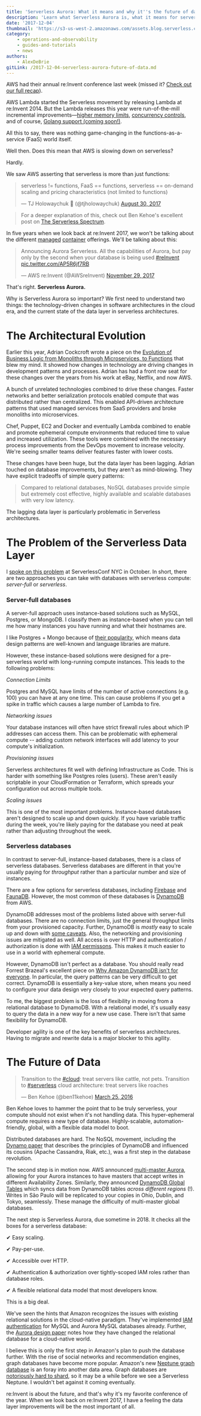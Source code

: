 ```yaml
---
title: 'Serverless Aurora: What it means and why it''s the future of data'
description: 'Learn what Serverless Aurora is, what it means for serverless developers, and why we think it''s the future of data. Solving the serverless data layer.'
date: '2017-12-04'
thumbnail: 'https://s3-us-west-2.amazonaws.com/assets.blog.serverless.com/awsreinvent.jpg'
category:
    - operations-and-observability
    - guides-and-tutorials
    - news
authors:
    - AlexDeBrie
gitLink: /2017-12-04-serverless-aurora-future-of-data.md
---
```


AWS had their annual re:Invent conference last week (missed it? [Check out our full recap](https://serverless.com/blog/ultimate-list-serverless-announcements-reinvent/)).

AWS Lambda started the Serverless movement by releasing Lambda at re:Invent 2014. But the Lambda releases this year were run-of-the-mill incremental improvements—[higher memory limits](https://serverless.com/blog/ultimate-list-serverless-announcements-reinvent/#3gb-memory), [concurrency controls](https://serverless.com/blog/ultimate-list-serverless-announcements-reinvent/#concurrency-controls), and of course, [Golang support (coming soon!)](https://serverless.com/blog/ultimate-list-serverless-announcements-reinvent/#golang-support).

All this to say, there was nothing game-changing in the functions-as-a-service (FaaS) world itself.

Well then. Does this mean that AWS is slowing down on serverless?

Hardly.

We saw AWS asserting that serverless is more than just functions:

<blockquote class="twitter-tweet" data-lang="en"><p lang="en" dir="ltr">serverless != functions, FaaS == functions, serverless == on-demand scaling and pricing characteristics (not limited to functions)</p>&mdash; TJ Holowaychuk 🐥 (@tjholowaychuk) <a href="https://twitter.com/tjholowaychuk/status/902999008674594816?ref_src=twsrc%5Etfw">August 30, 2017</a></blockquote>
<script async src="https://platform.twitter.com/widgets.js" charset="utf-8"></script>

> For a deeper explanation of this, check out Ben Kehoe's excellent post on [The Serverless Spectrum](https://read.acloud.guru/the-serverless-spectrum-147b02cb2292).

In five years when we look back at re:Invent 2017, we won't be talking about the different [managed](https://serverless.com/blog/ultimate-list-serverless-announcements-reinvent/#aws-eks) [container](https://serverless.com/blog/ultimate-list-serverless-announcements-reinvent/#aws-fargate) offerings. We'll be talking about this:

<blockquote class="twitter-tweet" data-lang="en"><p lang="en" dir="ltr">Announcing Aurora Serverless. All the capabilities of Aurora, but pay only by the second when your database is being used <a href="https://twitter.com/hashtag/reInvent?src=hash&amp;ref_src=twsrc%5Etfw">#reInvent</a> <a href="https://t.co/AP5R6jf7RB">pic.twitter.com/AP5R6jf7RB</a></p>&mdash; AWS re:Invent (@AWSreInvent) <a href="https://twitter.com/AWSreInvent/status/935913292903604224?ref_src=twsrc%5Etfw">November 29, 2017</a></blockquote>
<script async src="https://platform.twitter.com/widgets.js" charset="utf-8"></script>

That's right. **Serverless Aurora.**

Why is Serverless Aurora so important? We first need to understand two things: the technology-driven changes in software architectures in the cloud era, and the current state of the data layer in serverless architectures.

# The Architectural Evolution

Earlier this year, Adrian Cockcroft wrote a piece on the [Evolution of Business Logic from Monoliths through Microservices, to Functions](https://read.acloud.guru/evolution-of-business-logic-from-monoliths-through-microservices-to-functions-ff464b95a44d) that blew my mind. It showed how changes in technology are driving changes in development patterns and processes. Adrian has had a front row seat for these changes over the years from his work at eBay, Netflix, and now AWS.

A bunch of unrelated technologies combined to drive these changes. Faster networks and better serialization protocols enabled compute that was distributed rather than centralized. This enabled API-driven architecture patterns that used managed services from SaaS providers and broke monoliths into microservices.

Chef, Puppet, EC2 and Docker and eventually Lambda combined to enable and promote ephemeral compute environments that reduced time to value and increased utilization. These tools were combined with the necessary process improvements from the DevOps movement to increase velocity. We're seeing smaller teams deliver features faster with lower costs.

These changes have been huge, but the data layer has been lagging. Adrian touched on database improvements, but they aren't as mind-blowing. They have explicit tradeoffs of simple query patterns:

> Compared to relational databases, NoSQL databases provide simple but extremely cost effective, highly available and scalable databases with very low latency.

The lagging data layer is particularly problematic in Serverless architectures.

# The Problem of the Serverless Data Layer

I [spoke on this problem](https://serverless.com/blog/serverless-conf-2017-nyc-recap/#data-layer-in-the-serverless-world) at ServerlessConf NYC in October. In short, there are two approaches you can take with databases with serverless compute: _server-full_ or _serverless_.

### Server-full databases

A server-full approach uses instance-based solutions such as MySQL, Postgres, or MongoDB. I classify them as instance-based when you can tell me how many instances you have running and what their hostnames are.

I like Postgres + Mongo because of [their popularity](https://db-engines.com/en/ranking), which means data design patterns are well-known and language libraries are mature.

However, these instance-based solutions were designed for a pre-serverless world with long-running compute instances. This leads to the following problems:

_Connection Limits_

Postgres and MySQL have limits of the number of active connections (e.g. 100) you can have at any one time. This can cause problems if you get a spike in traffic which causes a large number of Lambda to fire.

_Networking issues_

Your database instances will often have strict firewall rules about which IP addresses can access them. This can be problematic with ephemeral compute -- adding custom network interfaces will add latency to your compute's initialization.

_Provisioning issues_

Serverless architectures fit well with defining Infrastructure as Code. This is harder with something like Postgres roles (users). These aren't easily scriptable in your CloudFormation or Terraform, which spreads your configuration out across multiple tools.

_Scaling issues_

This is one of the most important problems. Instance-based databases aren't designed to scale up and down quickly. If you have variable traffic during the week, you're likely paying for the database you need at peak rather than adjusting throughout the week.

### Serverless databases

In contrast to server-full, instance-based databases, there is a class of serverless databases. Serverless databases are different in that you're usually paying for _throughput_ rather than a particular number and size of instances.

There are a few options for serverless databases, including [Firebase](https://firebase.google.com/) and [FaunaDB](https://fauna.com/). However, the most common of these databases is [DynamoDB](https://aws.amazon.com/dynamodb/) from AWS.

DynamoDB addresses most of the problems listed above with server-full databases. There are no connection limits, just the general throughput limits from your provisioned capacity. Further, DynamoDB is _mostly_ easy to scale up and down with [some caveats](https://read.acloud.guru/why-amazon-dynamodb-isnt-for-everyone-and-how-to-decide-when-it-s-for-you-aefc52ea9476#5aa1). Also, the networking and provisioning issues are mitigated as well. All access is over HTTP and authentication / authorization is done with [IAM permissons](https://serverless.com/blog/abcs-of-iam-permissions/). This makes it much easier to use in a world with ephemeral compute.

However, DynamoDB isn't perfect as a database. You should really read Forrest Brazeal's excellent piece on [Why Amazon DynamoDB isn't for everyone](https://read.acloud.guru/why-amazon-dynamodb-isnt-for-everyone-and-how-to-decide-when-it-s-for-you-aefc52ea9476). In particular, the query patterns can be very difficult to get correct. DynamoDB is essentially a key-value store, when means you need to configure your data design very closely to your expected query patterns.

To me, the biggest problem is the loss of flexibility in moving from a relational database to DynamoDB. With a relational model, it's usually easy to query the data in a new way for a new use case. There isn't that same flexibility for DynamoDB.

Developer agility is one of the key benefits of serverless architectures. Having to migrate and rewrite data is a major blocker to this agility.

# The Future of Data

<blockquote class="twitter-tweet" data-lang="en"><p lang="en" dir="ltr">Transition to the <a href="https://twitter.com/hashtag/cloud?src=hash&amp;ref_src=twsrc%5Etfw">#cloud</a>: treat servers like cattle, not pets. Transition to <a href="https://twitter.com/hashtag/serverless?src=hash&amp;ref_src=twsrc%5Etfw">#serverless</a> cloud architecture: treat servers like roaches</p>&mdash; Ben Kehoe (@ben11kehoe) <a href="https://twitter.com/ben11kehoe/status/713322946891227136?ref_src=twsrc%5Etfw">March 25, 2016</a></blockquote>
<script async src="https://platform.twitter.com/widgets.js" charset="utf-8"></script>

Ben Kehoe loves to hammer the point that to be truly serverless, your compute should not exist when it's not handling data. This hyper-ephemeral compute requires a new type of database. Highly-scalable, automation-friendly, global, with a flexible data model to boot.

Distributed databases are hard. The NoSQL movement, including the [Dynamo paper](http://www.allthingsdistributed.com/files/amazon-dynamo-sosp2007.pdf) that describes the principles of DynamoDB and influenced its cousins (Apache Cassandra, Riak, etc.), was a first step in the database revolution.

The second step is in motion now.  AWS announced [multi-master Aurora](https://aws.amazon.com/about-aws/whats-new/2017/11/sign-up-for-the-preview-of-amazon-aurora-multi-master/), allowing for your Aurora instances to have masters that accept writes in different Availability Zones. Similarly, they announced [DynamoDB Global Tables](https://aws.amazon.com/dynamodb/global-tables/) which syncs data from DynamoDB tables _across different regions_ (!). Writes in São Paulo  will be replicated to your copies in Ohio, Dublin, and Tokyo, seamlessly. These manage the difficulty of multi-master global databases.

The next step is Serverless Aurora, due sometime in 2018. It checks all the boxes for a serverless database:

✔︎ Easy scaling.

✔︎ Pay-per-use.

✔︎ Accessible over HTTP.

✔︎ Authentication & authorization over tightly-scoped IAM roles rather than database roles.

✔︎ A flexible relational data model that most developers know.

This is a big deal.

We've seen the hints that Amazon recognizes the issues with existing relational solutions in the cloud-native paradigm. They've implemented [IAM authentication](http://docs.aws.amazon.com/AmazonRDS/latest/UserGuide/UsingWithRDS.IAMDBAuth.html) for MySQL and Aurora MySQL databases already. Further, the [Aurora design paper](https://media.amazonwebservices.com/blog/2017/aurora-design-considerations-paper.pdf) notes how they have changed the relational database for a cloud-native world.

I believe this is only the first step in Amazon's plan to push the database further. With the rise of social networks and recommendation engines, graph databases have become more popular. Amazon's new [Neptune graph database](https://aws.amazon.com/neptune/) is an foray into another data area. Graph databases are [notoriously hard to shard](http://jimwebber.org/2011/02/on-sharding-graph-databases/), so it may be a while before we see a Serverless Neptune. I wouldn't bet against it coming eventually.

re:Invent is about the future, and that's why it's my favorite conference of the year. When we look back on re:Invent 2017, I have a feeling the data layer improvements will be the most important of all.
